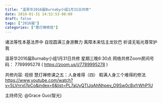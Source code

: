 ```yaml
---
title: "温哥华2016届Burnaby小组1月31日共修"
date: 2018-01-31 14:52:53-08:00
draft: false
tags: ["2016届"]
categories: ["慧灯禅修班"]
---
```

诸法等性本基法界中 自现圆满三身游舞力
离障本来怙主龙钦巴 祈请无垢光尊常护我

温哥华2016届Burnaby小组1月31日共修
星期三晚6:30点
网络共修Zoom房间号码： 7789995278 ( https://zoom.us/j/7789995278 )

共修内容: 
视频 慧灯禅修课之五：人身难得（四）	暇满人身三个难得的修法 
https://www.youtube.com/watch?v=5LVnrxI7pCo&index=6&list=PL7aUyQTIJqAhNhpev_O9Sw0cBxfrWhP1U

主持师兄: @Grace Guo(智光)
